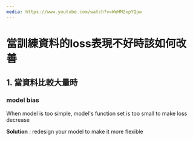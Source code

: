 ```yaml
---
media: https://www.youtube.com/watch?v=WeHM2xpYQpw
---
```

# 當訓練資料的loss表現不好時該如何改善

## 1. 當資料比較大量時

### model bias

When model is too simple, model's function set is too small to make loss decrease

**Solution** : redesign your model to make it more flexible